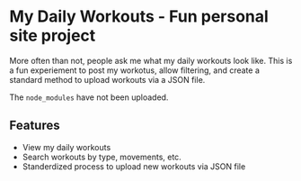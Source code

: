 # My Daily Workouts - Fun personal site project

More often than not, people ask me what my daily workouts look like. This is a fun experiement to post my workotus, allow filtering, and create a standard method to upload workouts via a JSON file.

The `node_modules` have not been uploaded.

## Features

- View my daily workouts
- Search workouts by type, movements, etc.
- Standerdized process to upload new workouts via JSON file




